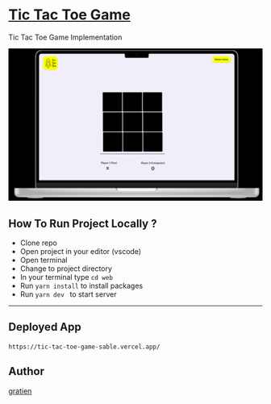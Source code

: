 # [Tic Tac Toe Game](https://tic-tac-toe-game-sable.vercel.app/)
Tic Tac Toe Game Implementation

![tic](/web/public/tic.png)


## How To Run Project Locally ?
- Clone repo
- Open project in your editor (vscode)
- Open terminal
- Change to project directory
- In your terminal type ``cd web``
- Run ``yarn install`` to install packages
- Run ``yarn dev `` to start server
---

## Deployed App
    https://tic-tac-toe-game-sable.vercel.app/

## Author
[gratien](https://github.com/itsgratien)
